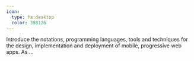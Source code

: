 ```yaml
---
icon:
  type: fa:desktop
  color: 398126
---
```


Introduce the notations, programming languages, tools and techniques for the design, implementation and deployment of mobile, progressive web apps. As ... 
